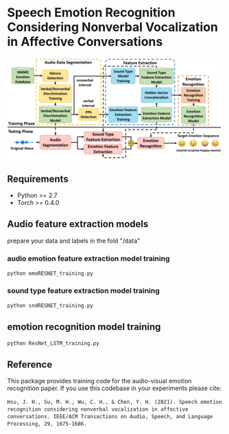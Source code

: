# Speech Emotion Recognition Considering Nonverbal Vocalization in Affective Conversations

!["our proposed system frameworks"](https://github.com/Xuplussss/ResnetLstmSER/blob/main/non_verbal_SER/SF.PNG?raw=true)

## Requirements
- Python >= 2.7
- Torch >= 0.4.0

## Audio feature extraction models
prepare your data and labels in the fold "/data"
### audio emotion feature extraction model training
```
python emoRESNET_training.py
```

### sound type feature extraction model training
```
python sndRESNET_training.py
```

## emotion recognition model training
```
python ResNet_LSTM_training.py
```

## Reference
This package provides training code for the audio-visual emotion recognition paper. If you use this codebase in your experiments please cite: 

`Hsu, J. H., Su, M. H., Wu, C. H., & Chen, Y. H. (2021). Speech emotion recognition considering nonverbal vocalization in affective conversations. IEEE/ACM Transactions on Audio, Speech, and Language Processing, 29, 1675-1686.`
